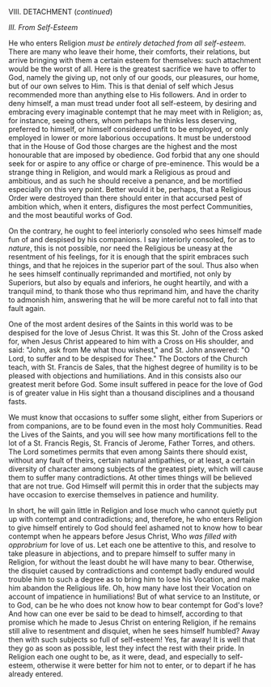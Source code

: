 
VIII\. DETACHMENT (*continued*)

*III. From Self-Esteem*

He who enters Religion *must be entirely detached from all self-esteem*. There are many who leave their home, their comforts, their relations, but arrive bringing with them a certain esteem for themselves: such attachment would be the worst of all. Here is the greatest sacrifice we have to offer to God, namely the giving up, not only of our goods, our pleasures, our home, but of our own selves to Him. This is that denial of self which Jesus recommended more than anything else to His followers. And in order to deny himself, a man must tread under foot all self-esteem, by desiring and embracing every imaginable contempt that he may meet with in Religion; as, for instance, seeing others, whom perhaps he thinks less deserving, preferred to himself, or himself considered unfit to be employed, or only employed in lower or more laborious occupations. It must be understood that in the House of God those charges are the highest and the most honourable that are imposed by obedience. God forbid that any one should seek for or aspire to any office or charge of pre-eminence. This would be a strange thing in Religion, and would mark a Religious as proud and ambitious, and as such he should receive a penance, and be mortified especially on this very point. Better would it be, perhaps, that a Religious Order were destroyed than there should enter in that accursed pest of ambition which, when it enters, disfigures the most perfect Communities, and the most beautiful works of God.

On the contrary, he ought to feel interiorly consoled who sees himself made fun of and despised by his companions. I say interiorly consoled, for as to *nature*, this is not possible, nor need the Religious be uneasy at the resentment of his feelings, for it is enough that the spirit embraces such things, and that he rejoices in the superior part of the soul. Thus also when he sees himself continually reprimanded and mortified, not only by Superiors, but also by equals and inferiors, he ought heartily, and with a tranquil mind, to thank those who thus reprimand him, and have the charity to admonish him, answering that he will be more careful not to fall into that fault again.

One of the most ardent desires of the Saints in this world was to be despised for the love of Jesus Christ. It was this St. John of the Cross asked for, when Jesus Christ appeared to him with a Cross on His shoulder, and said: \"John, ask from Me what thou wishest,\" and St. John answered: \"O Lord, to suffer and to be despised for Thee.\" The Doctors of the Church teach, with St. Francis de Sales, that the highest degree of humility is to be pleased with objections and humiliations. And in this consists also our greatest merit before God. Some insult suffered in peace for the love of God is of greater value in His sight than a thousand disciplines and a thousand fasts.

We must know that occasions to suffer some slight, either from Superiors or from companions, are to be found even in the most holy Communities. Read the Lives of the Saints, and you will see how many mortifications fell to the lot of a St. Francis Regis, St. Francis of Jerome, Father Torres, and others. The Lord sometimes permits that even among Saints there should exist, without any fault of theirs, certain natural antipathies, or at least, a certain diversity of character among subjects of the greatest piety, which will cause them to suffer many contradictions. At other times things will be believed that are not true. God Himself will permit this in order that the subjects may have occasion to exercise themselves in patience and humility.

In short, he will gain little in Religion and lose much who cannot quietly put up with contempt and contradictions; and, therefore, he who enters Religion to give himself entirely to God should feel ashamed not to know how to bear contempt when he appears before Jesus Christ, Who *was filled with opprobrium* for love of us. Let each one be attentive to this, and resolve to take pleasure in abjections, and to prepare himself to suffer many in Religion, for without the least doubt he will have many to bear. Otherwise, the disquiet caused by contradictions and contempt badly endured would trouble him to such a degree as to bring him to lose his Vocation, and make him abandon the Religious life. Oh, how many have lost their Vocation on account of impatience in humiliations! But of what service to an Institute, or to God, can be he who does not know how to bear contempt for God\'s love? And how can one ever be said to be dead to himself, according to that promise which he made to Jesus Christ on entering Religion, if he remains still alive to resentment and disquiet, when he sees himself humbled? Away then with such subjects so full of self-esteem! Yes, far away! It is well that they go as soon as possible, lest they infect the rest with their pride. In Religion each one ought to be, as it were, dead, and especially to self-esteem, otherwise it were better for him not to enter, or to depart if he has already entered.

